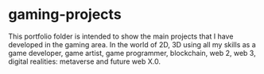 # gaming-projects
This portfolio folder is intended to show the main projects that I have developed in the gaming area.  In the world of 2D, 3D using all my skills as a game developer, game artist, game programmer, blockchain, web 2, web 3, digital realities: metaverse and future web X.0.
